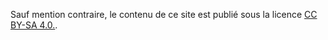 ---
---
Sauf mention contraire, le contenu de ce site est publié
sous la licence [CC BY-SA 4.0.](https://www.creativecommons.org/licenses/by-sa/4.0/deed.fr).

